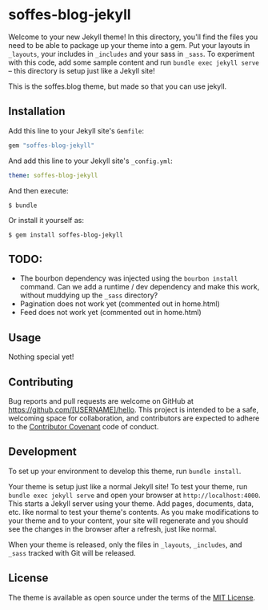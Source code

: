 # soffes-blog-jekyll

Welcome to your new Jekyll theme! In this directory, you'll find the files you need to be able to package up your theme into a gem. Put your layouts in `_layouts`, your includes in `_includes` and your sass in `_sass`. To experiment with this code, add some sample content and run `bundle exec jekyll serve` – this directory is setup just like a Jekyll site!

This is the soffes.blog theme, but made so that you can use jekyll.

## Installation

Add this line to your Jekyll site's `Gemfile`:

```ruby
gem "soffes-blog-jekyll"
```

And add this line to your Jekyll site's `_config.yml`:

```yaml
theme: soffes-blog-jekyll
```

And then execute:

    $ bundle

Or install it yourself as:

    $ gem install soffes-blog-jekyll

## TODO:

* The bourbon dependency was injected using the `bourbon install` command. Can we add a runtime / dev dependency and make this work, without muddying up the `_sass` directory?
* Pagination does not work yet (commented out in home.html)
* Feed does not work yet (commented out in home.html)
## Usage

Nothing special yet!

## Contributing

Bug reports and pull requests are welcome on GitHub at https://github.com/[USERNAME]/hello. This project is intended to be a safe, welcoming space for collaboration, and contributors are expected to adhere to the [Contributor Covenant](http://contributor-covenant.org) code of conduct.

## Development

To set up your environment to develop this theme, run `bundle install`.

Your theme is setup just like a normal Jekyll site! To test your theme, run `bundle exec jekyll serve` and open your browser at `http://localhost:4000`. This starts a Jekyll server using your theme. Add pages, documents, data, etc. like normal to test your theme's contents. As you make modifications to your theme and to your content, your site will regenerate and you should see the changes in the browser after a refresh, just like normal.

When your theme is released, only the files in `_layouts`, `_includes`, and `_sass` tracked with Git will be released.

## License

The theme is available as open source under the terms of the [MIT License](https://opensource.org/licenses/MIT).

